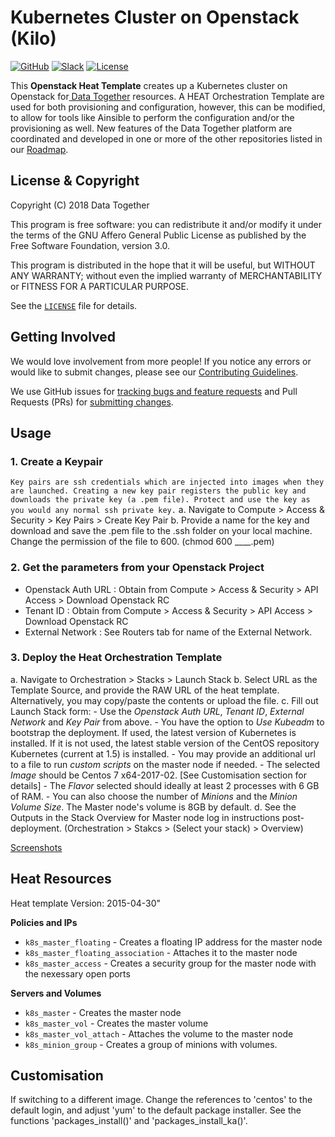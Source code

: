# Kubernetes Cluster on Openstack (Kilo)
<!-- Repo Badges for: Github Project, Slack, License-->

[![GitHub](https://img.shields.io/badge/project-Data_Together-487b57.svg?style=flat-square)](http://github.com/datatogether)
[![Slack](https://img.shields.io/badge/slack-Archivers-b44e88.svg?style=flat-square)](https://archivers-slack.herokuapp.com/)
[![License](https://img.shields.io/github/license/mashape/apistatus.svg?style=flat-square)](./LiCENSE)

This **Openstack Heat Template** creates up a Kubernetes cluster on Openstack for[ Data Together](https://datatogether.org) resources. A HEAT Orchestration Template are used for both provisioning and configuration, however, this can be modified, to allow for tools like Ainsible to perform the configuration and/or the provisioning as well. New features of the Data Together platform are coordinated and developed in one or more of the other repositories listed in our [Roadmap](https://github.com/datatogether/roadmap). 

## License & Copyright

Copyright (C) 2018 Data Together

This program is free software: you can redistribute it and/or modify it under
the terms of the GNU Affero General Public License as published by the Free Software
Foundation, version 3.0.

This program is distributed in the hope that it will be useful, but WITHOUT ANY
WARRANTY; without even the implied warranty of MERCHANTABILITY or FITNESS FOR A
PARTICULAR PURPOSE.

See the [`LICENSE`](./LICENSE) file for details.

## Getting Involved

We would love involvement from more people! If you notice any errors or would like to submit changes, please see our [Contributing Guidelines](./.github/CONTRIBUTING.md).

We use GitHub issues for [tracking bugs and feature requests](https://github.com/datatogether/datatogether_deployment/issues) and Pull Requests (PRs) for [submitting changes](https://github.com/datatogether/datatogether_deployment/pulls).

## Usage
### 1. Create a Keypair
`Key pairs are ssh credentials which are injected into images when they are launched. Creating a new key pair registers the public key and downloads the private key (a .pem file). Protect and use the key as you would any normal ssh private key.`
a. Navigate to  Compute > Access & Security > Key Pairs > Create Key Pair
b. Provide a name for the key and download and save the .pem file to the .ssh folder on your local machine. Change the permission of the file to 600. (chmod 600 ____.pem)


### 2. Get the parameters from your Openstack Project
* Openstack Auth URL : Obtain from Compute > Access & Security > API Access > Download Openstack RC
* Tenant ID : Obtain from Compute > Access & Security > API Access > Download Openstack RC
* External Network : See Routers tab for name of the External Network.

### 3. Deploy the Heat Orchestration Template
a. Navigate to Orchestration > Stacks > Launch Stack
b. Select URL as the Template Source, and provide the RAW URL of the heat template. Alternatively, you may copy/paste the contents or upload the file.
c. Fill out Launch Stack form:
	- Use the *Openstack Auth URL*, *Tenant ID*, *External Network* and *Key Pair* from above.
	- You have the option to *Use Kubeadm* to bootstrap the deployment. If used, the latest version of Kubernetes is installed. If it is not used, the latest stable version of the CentOS repository Kubernetes (current at 1.5) is installed. 
	- You may provide an additional url to a file to run *custom scripts* on the master node if needed.
	- The selected *Image* should be Centos 7 x64-2017-02. [See Customisation section for details]
	- The *Flavor* selected should ideally at least 2 processes with 6 GB of RAM.
	- You can also choose the number of *Minions* and the *Minion Volume Size*. The Master node's volume is 8GB by default.
d. See the Outputs in the Stack Overview for Master node log in instructions post-deployment. (Orchestration > Stakcs > (Select your stack) > Overview)

[Screenshots](./screenshots)

## Heat Resources
Heat template Version: 2015-04-30"

**Policies and IPs**
* `k8s_master_floating` - Creates a floating IP address for the master node
* `k8s_master_floating_association` - Attaches it to the master node
* `k8s_master_access` - Creates a security group for the master node with the nexessary open ports

**Servers and Volumes**
* `k8s_master` - Creates the master node
* `k8s_master_vol` - Creates the master volume
* `k8s_master_vol_attach` - Attaches the volume to the master node
* `k8s_minion_group` - Creates a group of minions with volumes. 


## Customisation
If switching to a different image. Change the references to 'centos' to the default login, and adjust 'yum' to the default package installer. See the functions 'packages_install()' and 'packages_install_ka()'.
